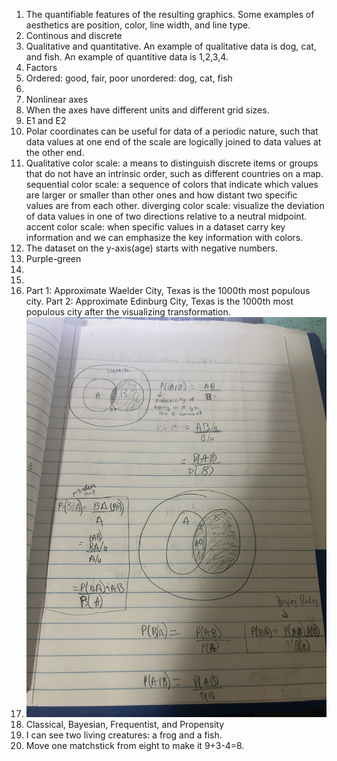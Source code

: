 1. The quantifiable features of the resulting graphics. Some examples of aesthetics are position, color, line width, and line type.
2. Continous and discrete
3. Qualitative and quantitative. An example of qualitative data is dog, cat, and fish. An example of quantitive data is 1,2,3,4.
4. Factors
5. Ordered: good, fair, poor
   unordered: dog, cat, fish
6. 
7. Nonlinear axes
8. When the axes have different units and different grid sizes. 
9. E1 and E2
10. Polar coordinates can be useful for data of a periodic nature, such that data values at one end of the scale are logically joined to data values at the other end.
11. Qualitative color scale: a means to distinguish discrete items or groups that do not have an intrinsic order, such as different countries on a map.  
    sequential color scale: a sequence of colors that indicate which values are larger or smaller than other ones and how distant two specific values are from each other. 
    diverging color scale: visualize the deviation of data values in one of two directions relative to a neutral midpoint.
    accent color scale: when specific values in a dataset carry key information and we can emphasize the key information with colors.
12. The dataset on the y-axis(age) starts with negative numbers.
13. Purple-green
14.
15.
16. Part 1: Approximate Waelder City, Texas is the 1000th most populous city.
    Part 2: Approximate Edinburg City, Texas is the 1000th most populous city after the visualizing transformation.  
17. ![a photo of question 17](IMG_1200.jpeg)
18. Classical, Bayesian, Frequentist, and Propensity    
19. I can see two living creatures: a frog and a fish.  
20. Move one matchstick from eight to make it 9+3-4=8.
   
